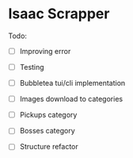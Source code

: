# Isaac Scrapper

Todo:

- [ ] Improving error
- [ ] Testing
- [ ] Bubbletea tui/cli implementation
- [ ] Images download to categories
- [ ] Pickups category
- [ ] Bosses category
- [ ] Structure refactor


